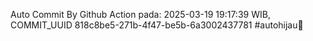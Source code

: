 Auto Commit By Github Action pada: 2025-03-19 19:17:39 WIB, COMMIT_UUID 818c8be5-271b-4f47-be5b-6a3002437781 #autohijau🗿
